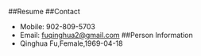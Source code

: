 ##Resume
##Contact
- Mobile: 902-809-5703
- Email: fuqinghua2@gmail.com
##Person Information
- Qinghua Fu,Female,1969-04-18
